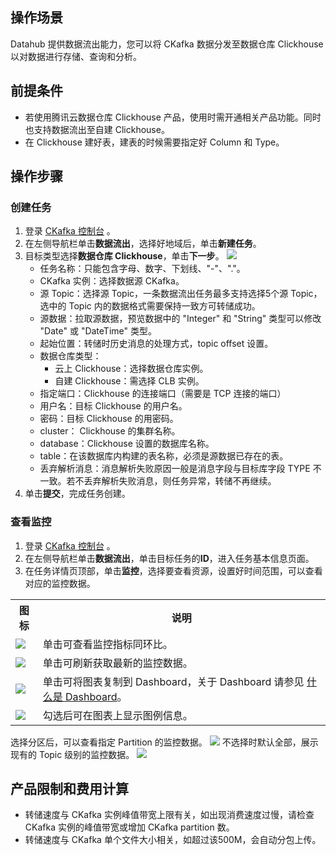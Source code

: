 

## 操作场景

Datahub 提供数据流出能力，您可以将 CKafka 数据分发至数据仓库 Clickhouse 以对数据进行存储、查询和分析。

## 前提条件

- 若使用腾讯云数据仓库 Clickhouse 产品，使用时需开通相关产品功能。同时也支持数据流出至自建 Clickhouse。
- 在 Clickhouse 建好表，建表的时候需要指定好 Column 和 Type。

## 操作步骤

### 创建任务

1. 登录 [CKafka 控制台](https://console.cloud.tencent.com/ckafka) 。
2. 在左侧导航栏单击**数据流出**，选择好地域后，单击**新建任务**。
3. 目标类型选择**数据仓库 Clickhouse**，单击**下一步**。
![](https://qcloudimg.tencent-cloud.cn/raw/eaa372ca7cfbd7807e7997a507641a5f.png)
   - 任务名称：只能包含字母、数字、下划线、"-"、"."。
   - CKafka 实例：选择数据源 CKafka。
   - 源 Topic：选择源 Topic，一条数据流出任务最多支持选择5个源 Topic，选中的 Topic 内的数据格式需要保持一致方可转储成功。
   - 源数据：拉取源数据，预览数据中的 "Integer" 和 "String" 类型可以修改 "Date" 或 "DateTime" 类型。
   - 起始位置：转储时历史消息的处理方式，topic offset 设置。
   - 数据仓库类型：
     - 云上 Clickhouse：选择数据仓库实例。
     - 自建 Clickhouse：需选择 CLB 实例。
   - 指定端口：Clickhouse 的连接端口（需要是 TCP 连接的端口）
   - 用户名：目标 Clickhouse 的用户名。
   - 密码：目标 Clickhouse 的用密码。
   - cluster： Clickhouse 的集群名称。
   - database：Clickhouse 设置的数据库名称。
   - table：在该数据库内构建的表名称，必须是源数据已存在的表。
   - 丢弃解析消息：消息解析失败原因一般是消息字段与目标库字段 TYPE 不一致。若不丢弃解析失败消息，则任务异常，转储不再继续。
4. 单击**提交**，完成任务创建。



### 查看监控

1. 登录 [CKafka 控制台](https://console.cloud.tencent.com/ckafka) 。
2. 在左侧导航栏单击**数据流出**，单击目标任务的**ID**，进入任务基本信息页面。
3. 在任务详情页顶部，单击**监控**，选择要查看资源，设置好时间范围，可以查看对应的监控数据。
<table>
    <tr>
        <th>图标</th>
        <th>说明</th>
    </tr>
    <tr>
        <td><img src ="https://main.qcloudimg.com/raw/9ba57bbd3b8ef3efc4f687d63d27a46d.png" style ="margin:0"></td>
        <td>单击可查看监控指标同环比。</td>
    </tr>
    <tr>
        <td><img src ="https://main.qcloudimg.com/raw/34bdbdbdabb7b5720bf17d78c636a4ad.png" style ="margin:0"></td>
        <td>单击可刷新获取最新的监控数据。</td>
    </tr>
    <tr>
        <td><img src ="https://main.qcloudimg.com/raw/8f2bf7f4df9ddd959f0ecb69fdda8e4c.png" style ="margin:0"></td>
        <td>单击可将图表复制到 Dashboard，关于 Dashboard 请参见 <a href="https://cloud.tencent.com/document/product/248/47161">什么是 Dashboard</a>。</td>
    </tr>
    <tr>
        <td><img src ="https://main.qcloudimg.com/raw/af20129df7be46f33ab7d3598f6e9213.png" style ="margin:0"></td>
        <td>勾选后可在图表上显示图例信息。</td>
    </tr>
</table> 
   选择分区后，可以查看指定 Partition 的监控数据。
	 <img src ="https://qcloudimg.tencent-cloud.cn/raw/a2b91db27a79cc6fcc801cfb996ce7a6.png"> 
   不选择时默认全部，展示现有的 Topic 级别的监控数据。
	 <img src ="https://qcloudimg.tencent-cloud.cn/raw/f0ff1e5bd1e23e86b90700d6d3a6ad5b.png"> 





## 产品限制和费用计算

- 转储速度与 CKafka 实例峰值带宽上限有关，如出现消费速度过慢，请检查 CKafka 实例的峰值带宽或增加 CKafka partition 数。
- 转储速度与 CKafka 单个文件大小相关，如超过该500M，会自动分包上传。

